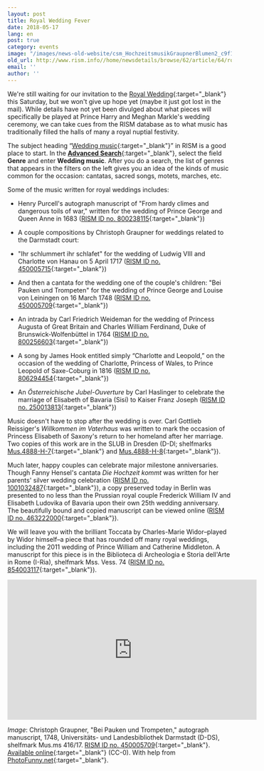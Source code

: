 ```yaml
---
layout: post
title: Royal Wedding Fever
date: 2018-05-17
lang: en
post: true
category: events
image: "/images/news-old-website/csm_HochzeitsmusikGraupnerBlumen2_c9f153f89b.jpg"
old_url: http://www.rism.info//home/newsdetails/browse/62/article/64/royal-wedding-fever.html
email: ''
author: ''
---
```



We're still waiting for our invitation to the [Royal Wedding](https://www.royal.uk/royalwedding){:target="_blank"} this Saturday, but we won't give up hope yet (maybe it just got lost in the mail). While details have not yet been divulged about what pieces will specifically be played at Prince Harry and Meghan Markle's wedding ceremony, we can take cues from the RISM database as to what music has traditionally filled the halls of many a royal nuptial festivity.

The subject heading “[Wedding music](https://opac.rism.info/search?View=rism&subject=Wedding+music&Language=en){:target="_blank"}” in RISM is a good place to start. In the [**Advanced Search**](https://opac.rism.info/metaopac/start.do?View=rism&SearchType=2&Language=en){:target="_blank"}, select the field **Genre** and enter **Wedding music**. After you do a search, the list of genres that appears in the filters on the left gives you an idea of the kinds of music common for the occasion: cantatas, sacred songs, motets, marches, etc.

Some of the music written for royal weddings includes:

- Henry Purcell's autograph manuscript of "From hardy climes and dangerous toils of war," written for the wedding of Prince George and Queen Anne in 1683 ([RISM ID no. 800238115](https://opac.rism.info/search?id=800238115&Language=en){:target="_blank"})
- A couple compositions by Christoph Graupner for weddings related to the Darmstadt court:
- "Ihr schlummert ihr schlafet" for the wedding of Ludwig VIII and Charlotte von Hanau on 5 April 1717 ([RISM ID no. 450005715](https://opac.rism.info/search?id=450005715&Language=en){:target="_blank"})
- And then a cantata for the wedding one of the couple's children: "Bei Pauken und Trompeten" for the wedding of Prince George and Louise von Leiningen on 16 March 1748 ([RISM ID no. 450005709](https://opac.rism.info/search?id=450005709&Language=en){:target="_blank"})

- An intrada by Carl Friedrich Weideman for the wedding of Princess Augusta of Great Britain and Charles William Ferdinand, Duke of Brunswick-Wolfenbüttel in 1764 ([RISM ID no. 800256603](https://opac.rism.info/search?id=800256603&Language=en){:target="_blank"})
- A song by James Hook entitled simply “Charlotte and Leopold,” on the occasion of the wedding of Charlotte, Princess of Wales, to Prince Leopold of Saxe-Coburg in 1816 ([RISM ID no. 806294454](https://opac.rism.info/search?id=806294454&Language=en){:target="_blank"})
- An _Österreichische Jubel-Ouverture_ by Carl Haslinger to celebrate the marriage of Elisabeth of Bavaria (Sisi) to Kaiser Franz Joseph ([RISM ID no. 250013813](https://opac.rism.info/search?id=250013813&Language=en){:target="_blank"})



Music doesn't have to stop after the wedding is over. Carl Gottlieb Reissiger's _Willkommen im Vaterhaus_ was written to mark the occasion of Princess Elisabeth of Saxony's return to her homeland after her marriage. Two copies of this work are in the SLUB in Dresden (D-Dl; shelfmarks [Mus.4888-H-7](https://opac.rism.info/search?id=211008738&Language=en){:target="_blank"} and [Mus.4888-H-8](https://opac.rism.info/search?id=211008812&Language=en){:target="_blank"}).

Much later, happy couples can celebrate major milestone anniversaries. Though Fanny Hensel's cantata _Die Hochzeit kommt_ was written for her parents' silver wedding celebration ([RISM ID no. 1001032487](https://opac.rism.info/search?id=1001032487&Language=en){:target="_blank"}), a copy preserved today in Berlin was presented to no less than the Prussian royal couple Frederick William IV and Elisabeth Ludovika of Bavaria upon their own 25th wedding anniversary. The beautifully bound and copied manuscript can be viewed online ([RISM ID no. 463222000](https://opac.rism.info/search?id=463222000&Language=en){:target="_blank"}).

We will leave you with the brilliant Toccata by Charles-Marie Widor–played by Widor himself–a piece that has rounded off many royal weddings, including the 2011 wedding of Prince William and Catherine Middleton. A manuscript for this piece is in the Biblioteca di Archeologia e Storia dell'Arte in Rome (I-Ria), shelfmark Mss. Vess. 74 ([RISM ID no. 854003117](https://opac.rism.info/search?id=854003117&Language=en){:target="_blank"}).

<iframe width="560" height="315" src="https://www.youtube.com/embed/J8vz1D_L_OE?start=15" frameborder="0" allow="autoplay; encrypted-media" allowfullscreen></iframe>







_Image_: Christoph Graupner, "Bei Pauken und Trompeten," autograph manuscript, 1748, Universitäts- und Landesbibliothek Darmstadt (D-DS), shelfmark Mus.ms 416/17. [RISM ID no. 450005709](https://opac.rism.info/search?id=450005709){:target="_blank"}. [Available online](http://tudigit.ulb.tu-darmstadt.de/show/Mus-Ms-416-17/0004){:target="_blank"} (CC-0). With help from [PhotoFunny.net](https://www.photofunny.net/out/615269829531550542){:target="_blank"}.



<script type="text/javascript">var switchTo5x=true;</script><script type="text/javascript" src="http://w.sharethis.com/button/buttons.js"></script><script type="text/javascript">stLight.options({publisher: "9b601438-1ce1-49d8-bfd7-9cff5df54c17", doNotHash: false, doNotCopy: false, hashAddressBar: false});</script>